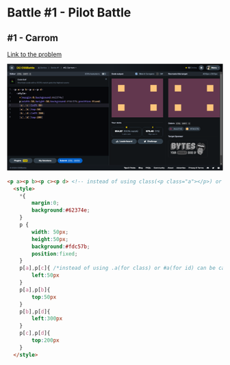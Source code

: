# Battle #1 - Pilot Battle

## #1 - Carrom

[Link to the problem](https://cssbattle.dev/play/2)

![result](./img/2-carrom.png)

```html
<p a><p b><p c><p d> <!-- instead of using class(<p class="a"></p>) or id(<p id="a">) simply uses <p a></p> -->
  <style>
    *{
        margin:0;
        background:#62374e;
    }
    p {
        width: 50px;
        height:50px;
        background:#fdc57b;
        position:fixed;
    }  
    p[a],p[c]{ /*instead of using .a(for class) or #a(for id) can be called p[a] with p tag or just [a] with square brackets*/
        left:50px
    } 
    p[a],p[b]{
        top:50px
    }
    p[b],p[d]{
        left:300px
    }
    p[c],p[d]{
        top:200px
    }
  </style>
```